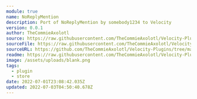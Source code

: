```yaml
---
module: true
name: NoReplyMention
description: Port of NoReplyMention by somebody1234 to Velocity
version: 0.0.1
author: TheCommieAxolotl
source: https://raw.githubusercontent.com/TheCommieAxolotl/Velocity-Plugins/main/NoReplyMention
sourceFile: https://raw.githubusercontent.com/TheCommieAxolotl/Velocity-Plugins/main/NoReplyMention
sourceURL: https://github.com/TheCommieAxolotl/Velocity-Plugins/tree/main/NoReplyMention
readme: https://raw.githubusercontent.com/TheCommieAxolotl/Velocity-Plugins/main/NoReplyMention/README.md
image: /assets/uploads/blank.png
tags:
  - plugin
  - store
date: 2022-07-01T23:08:42.035Z
updated: 2022-07-03T04:50:40.678Z
---
```

